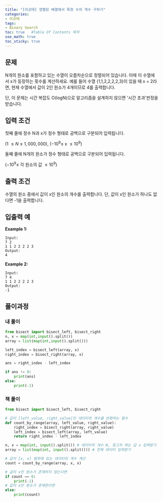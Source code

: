 ```yaml
---
title: "[이코테] 정렬된 배열에서 특정 수의 개수 구하기"
categories: 
- 이코테
tags:
- Binary Search
toc: true   #Table Of Contents 목차 
use_math: true
toc_sticky: true
---
```


## 문제

N개의 원소를 포함하고 있는 수열이 오름차순으로 정렬되어 있습니다. 이때 이 수열에서 x가 등장하는 횟수를 계산하세요. 예를 들어 수열 {1,1,2,2,2,2,3}이 있을 때 x = 2라면, 현재 수열에서 값이 2인 원소가 4개이므로 4를 출력합니다.

단, 이 문제는 시간 복잡도 O(logN)으로 알고리즘을 설계하지 않으면 '시간 초과'판정을 받습니다.

## 입력 조건

첫째 줄에 정수 N과 x가 정수 형태로 공백으로 구분되어 입력됩니다.

(1 $\leq N \leq 1,000,000$), ($-{10}^9 \leq$ x $\leq 10^9$)

둘째 줄에 N개의 원소가 정수 형태로 공백으로 구분되어 입력됩니다.

($-{10}^9 \leq$ 각 원소의 값 $\leq 10^9$)

## 출력 조건

수열의 원소 중에서 값이 x인 원소의 개수를 출력합니다. 단, 값이 x인 원소가 하나도 없다면 -1을 출력합니다.

## 입출력 예

**Example 1:**

```
Input: 
7 2
1 1 2 2 2 2 3
Output: 
4
```

**Example 2:**

```
Input:
7 4
1 1 2 2 2 2 3
Output:
-1
```



## 풀이과정

### 내 풀이

```python
from bisect import bisect_left, bisect_right
n, x = map(int,input().split())
array = list(map(int,input().split()))

left_index = bisect_left(array, x)
right_index = bisect_right(array, x)

ans = right_index - left_index

if ans != 0:
    print(ans)
else:
    print(-1)
```

### 책 풀이

```python
from bisect import bisect_left, bisect_right

# 값이 [left_value, right_value]인 데이터의 개수를 반환하는 함수
def count_by_range(array, left_value, right_value):
    right_index = bisect_right(array, right_value)
    left_index = bisect_left(array, left_value)
    return right_index - left_index

n, x = map(int, input().split()) # 데이터의 개수 N, 찾고자 하는 값 x 입력받기
array = list(map(int, input().split())) # 전체 데이터 입력받기

# 값이 [x, x] 범위에 있는 데이터의 개수 계산
count = count_by_range(array, x, x)

# 값이 x인 원소가 존재하지 않는다면 
if count == 0:
    print(-1)
# 값이 x인 원소가 존재한다면
else:
    print(count)
```

